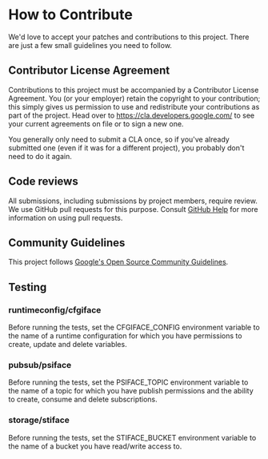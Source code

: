 # How to Contribute

We'd love to accept your patches and contributions to this project. There are
just a few small guidelines you need to follow.

## Contributor License Agreement

Contributions to this project must be accompanied by a Contributor License
Agreement. You (or your employer) retain the copyright to your contribution;
this simply gives us permission to use and redistribute your contributions as
part of the project. Head over to <https://cla.developers.google.com/> to see
your current agreements on file or to sign a new one.

You generally only need to submit a CLA once, so if you've already submitted one
(even if it was for a different project), you probably don't need to do it
again.

## Code reviews

All submissions, including submissions by project members, require review. We
use GitHub pull requests for this purpose. Consult
[GitHub Help](https://help.github.com/articles/about-pull-requests/) for more
information on using pull requests.

## Community Guidelines

This project follows [Google's Open Source Community
Guidelines](https://opensource.google.com/conduct/).

## Testing

### runtimeconfig/cfgiface

Before running the tests, set the CFGIFACE_CONFIG environment variable to the
name of a runtime configuration for which you have permissions to create, update
and delete variables.

### pubsub/psiface

Before running the tests, set the PSIFACE_TOPIC environment variable to the
name of a topic for which you have publish permissions and the ability to
create, consume and delete subscriptions.

### storage/stiface

Before running the tests, set the STIFACE_BUCKET environment variable to the
name of a bucket you have read/write access to.
